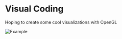 # Visual Coding
Hoping to create some cool visualizations with OpenGL

![Example](https://github.com/jakehffn/VisualCoding/blob/main/image.jpg?raw=true)